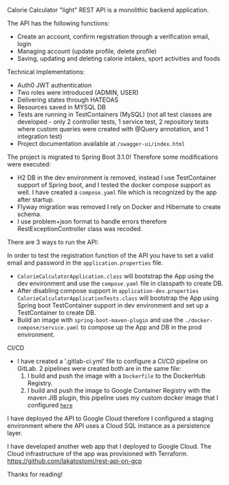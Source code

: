 Calorie Calculator "light" REST API is a monolithic backend application. 

The API has the following functions:

- Create an account, confirm registration through a verification email, login 
- Managing account (update profile, delete profile)
- Saving, updating and deleting calorie intakes, sport activities and foods

Technical implementations:

- Auth0 JWT authentication 
- Two roles were introduced (ADMIN, USER) 
- Delivering states through HATEOAS
- Resources saved in MYSQL DB
- Tests are running in TestContainers (MySQL) (not all test classes are developed - only 2 controller tests, 1 service test, 2 repository tests where custom queries were created with @Query annotation, and 1 integration test)
- Project documentation available at `/swagger-ui/index.html`

The project is migrated to Spring Boot 3.1.0! Therefore some modifications were executed:

- H2 DB in the dev environment is removed, instead I use TestContainer support of Spring boot, and I tested the docker compose support as well. I have created a `compose.yaml` file which is recognized by the app after startup.
- Flyway migration was removed I rely on Docker and Hibernate to create schema.
- I use problem+json format to handle errors therefore RestExceptionController class was recoded.

There are 3 ways to run the API:

In order to test the registration function of the API you have to set a valid email and password in the `application.properties` file.

- `CalorieCalculatorApplication.class` will bootstrap the App using the dev environment and use the `compose.yaml` file in classpath to create DB.
- After disabling compose support in `application-dev.properties` `CalorieCalculatorApplicationTests.class` will bootstrap the App using Spring boot TestContainer support in dev environment and set up a TestContainer to create DB. 
- Build an image with `spring-boot-maven-plugin` and use the `./docker-compose/service.yaml` to compose up the App and DB in the prod environment.

CI/CD
- I have created a '.gitlab-ci.yml' file to configure a CI/CD pipeline on GitLab. 2 pipelines were created both are in the same file:
  1. I build and push the image with a `Dockerfile` to the DockerHub Registry.
  2. I build and push the image to Google Container Registry with the maven JIB plugin, this pipeline uses my custom docker image that I configured [`here`](https://github.com/lakatostomi/rest-api-on-gcp/)

I have deployed the API to Google Cloud therefore I configured a staging environment where the API uses a Cloud SQL instance as a persistence layer.  

I have developed another web app that I deployed to Google Cloud. The Cloud infrastructure of the app was provisioned with Terraform. https://github.com/lakatostomi/rest-api-on-gcp  

Thanks for reading!